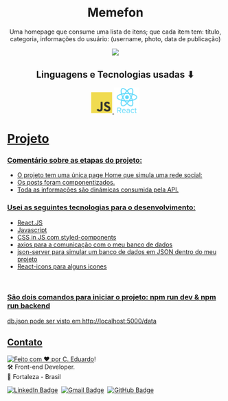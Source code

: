 <h1 align="center"> Memefon </h1>
<p align="center">Uma homepage que consume uma lista de itens; que cada item tem: título, categoria, informações do usuário: (username, photo, data de publicação)</p>

<div align="center">

<img src="https://user-images.githubusercontent.com/72894980/198845220-9c969cd4-cdd8-48a2-860d-917e41658a00.gif"  />

</div>

<h2 align="center">Linguagens e Tecnologias usadas ⬇</h2>

<p align="center"> 
<a href="https://developer.mozilla.org/en-US/docs/Web/javascript" target="_blank" rel="noreferrer"> <img src="https://raw.githubusercontent.com/devicons/devicon/master/icons/javascript/javascript-original.svg" alt="javascript" width="50" height="50"/> </a> 
<a href="https://www.w3schools.com/react/" target="_blank" rel="noreferrer"> <img
src="https://raw.githubusercontent.com/devicons/devicon/master/icons/react/react-original-wordmark.svg" alt="react" width="60" height="60"/>
</p>

# Projeto

### Comentário sobre as etapas do projeto: </br>
- O projeto tem uma única page Home que simula uma rede social:
- Os posts foram componentizados.
- Toda as informações são dinámicas consumida pela API.

### Usei as seguintes tecnologias para o desenvolvimento: </br>
- React.JS </br>
- Javascript </br>
- CSS in JS com styled-components </br>
- axios para a comunicação com o meu banco de dados </br>
- json-server para simular um banco de dados em JSON dentro do meu projeto </br>
- React-icons para alguns icones </br>
</br>

### São dois comandos para iniciar o projeto: npm run dev & npm run backend </br>
db.json pode ser visto em http://localhost:5000/data


## Contato

<img align="left" src="https://avatars.githubusercontent.com/carloseduardob94?size=100">

Feito com ❤️ por [C. Eduardo](https://github.com/carloseduardob94)! <br>
🛠 Front-end Developer. <br>
📍 Fortaleza - Brasil <br> 

<a href="https://www.linkedin.com/in/carlos-eduardo-lima-lira-barbosa" target="_blank"><img src="https://img.shields.io/badge/LinkedIn-0077B5?style=flat&logo=linkedin&logoColor=white" alt="LinkedIn Badge" height="20"></a>&nbsp;
<a href="mailto:educonts08@gmail.com" target="_blank"><img src="https://img.shields.io/badge/Gmail-D14836?style=flat&logo=gmail&logoColor=white" alt="Gmail Badge" height="20"></a>&nbsp;
<a href="https://www.github.com/carloseduardob94" target="_blank"><img src="https://img.shields.io/badge/GitHub-100000?style=flat&logo=github&logoColor=white" alt="GitHub Badge" height="20"></a>&nbsp;

<br clear="left"/>
